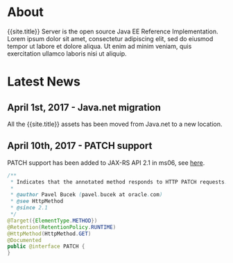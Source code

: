# About

{{site.title}} Server is the open source Java EE Reference Implementation. Lorem ipsum dolor sit amet, consectetur adipiscing elit, sed do eiusmod tempor ut labore et dolore aliqua. Ut enim ad minim veniam, quis exercitation ullamco laboris nisi ut aliquip.

# Latest News

## April 1st, 2017 - Java.net migration ##

All the {{site.title}} assets has been moved from Java.net to a new location.

## April 10th, 2017 - PATCH support ##

PATCH support has been added to JAX-RS API 2.1 in ms06, see [here](https://java.net/projects/jax-rs-spec/lists/users/archive/2017-04/message/40).

```java
/**
 * Indicates that the annotated method responds to HTTP PATCH requests.
 *
 * @author Pavel Bucek (pavel.bucek at oracle.com)
 * @see HttpMethod
 * @since 2.1
 */
@Target({ElementType.METHOD})
@Retention(RetentionPolicy.RUNTIME)
@HttpMethod(HttpMethod.GET)
@Documented
public @interface PATCH {
}
```


